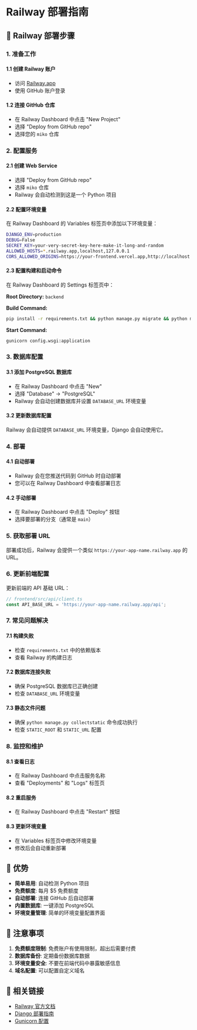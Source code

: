 # Railway 部署指南

## 🚀 Railway 部署步骤

### 1. 准备工作

#### 1.1 创建 Railway 账户
- 访问 [Railway.app](https://railway.app)
- 使用 GitHub 账户登录

#### 1.2 连接 GitHub 仓库
- 在 Railway Dashboard 中点击 "New Project"
- 选择 "Deploy from GitHub repo"
- 选择您的 `miko` 仓库

### 2. 配置服务

#### 2.1 创建 Web Service
- 选择 "Deploy from GitHub repo"
- 选择 `miko` 仓库
- Railway 会自动检测到这是一个 Python 项目

#### 2.2 配置环境变量
在 Railway Dashboard 的 Variables 标签页中添加以下环境变量：

```bash
DJANGO_ENV=production
DEBUG=False
SECRET_KEY=your-very-secret-key-here-make-it-long-and-random
ALLOWED_HOSTS=*.railway.app,localhost,127.0.0.1
CORS_ALLOWED_ORIGINS=https://your-frontend.vercel.app,http://localhost:3000
```

#### 2.3 配置构建和启动命令
在 Railway Dashboard 的 Settings 标签页中：

**Root Directory:** `backend`

**Build Command:**
```bash
pip install -r requirements.txt && python manage.py migrate && python manage.py collectstatic --noinput
```

**Start Command:**
```bash
gunicorn config.wsgi:application
```

### 3. 数据库配置

#### 3.1 添加 PostgreSQL 数据库
- 在 Railway Dashboard 中点击 "New"
- 选择 "Database" → "PostgreSQL"
- Railway 会自动创建数据库并设置 `DATABASE_URL` 环境变量

#### 3.2 更新数据库配置
Railway 会自动提供 `DATABASE_URL` 环境变量，Django 会自动使用它。

### 4. 部署

#### 4.1 自动部署
- Railway 会在您推送代码到 GitHub 时自动部署
- 您可以在 Railway Dashboard 中查看部署日志

#### 4.2 手动部署
- 在 Railway Dashboard 中点击 "Deploy" 按钮
- 选择要部署的分支（通常是 `main`）

### 5. 获取部署 URL

部署成功后，Railway 会提供一个类似 `https://your-app-name.railway.app` 的 URL。

### 6. 更新前端配置

更新前端的 API 基础 URL：

```typescript
// frontend/src/api/client.ts
const API_BASE_URL = 'https://your-app-name.railway.app/api';
```

### 7. 常见问题解决

#### 7.1 构建失败
- 检查 `requirements.txt` 中的依赖版本
- 查看 Railway 的构建日志

#### 7.2 数据库连接失败
- 确保 PostgreSQL 数据库已正确创建
- 检查 `DATABASE_URL` 环境变量

#### 7.3 静态文件问题
- 确保 `python manage.py collectstatic` 命令成功执行
- 检查 `STATIC_ROOT` 和 `STATIC_URL` 配置

### 8. 监控和维护

#### 8.1 查看日志
- 在 Railway Dashboard 中点击服务名称
- 查看 "Deployments" 和 "Logs" 标签页

#### 8.2 重启服务
- 在 Railway Dashboard 中点击 "Restart" 按钮

#### 8.3 更新环境变量
- 在 Variables 标签页中修改环境变量
- 修改后会自动重新部署

## 🎯 优势

- **简单易用**: 自动检测 Python 项目
- **免费额度**: 每月 $5 免费额度
- **自动部署**: 连接 GitHub 后自动部署
- **内置数据库**: 一键添加 PostgreSQL
- **环境变量管理**: 简单的环境变量配置界面

## 📝 注意事项

1. **免费额度限制**: 免费账户有使用限制，超出后需要付费
2. **数据库备份**: 定期备份数据库数据
3. **环境变量安全**: 不要在前端代码中暴露敏感信息
4. **域名配置**: 可以配置自定义域名

## 🔗 相关链接

- [Railway 官方文档](https://docs.railway.app/)
- [Django 部署指南](https://docs.djangoproject.com/en/stable/howto/deployment/)
- [Gunicorn 配置](https://docs.gunicorn.org/en/stable/configure.html)
